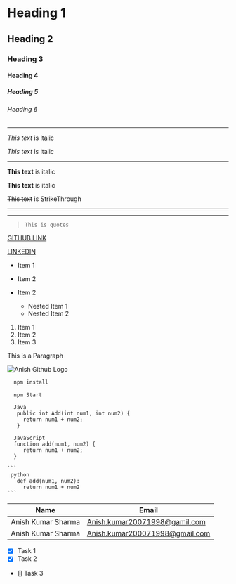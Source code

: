 <!-- Heading ---->

# Heading 1
## Heading 2
### Heading 3
#### Heading 4
##### Heading 5
###### Heading 6

  ___

<!-- Italics -->

 *This text* is italic

 _This text_ is italic

   ___

 <!-- Strong -->

 **This text** is italic

 __This text__ is italic

 <!-- StrikeThrough -->

 ~~This text~~  is StrikeThrough 

 <!-- Horizontal Rule -->

   ---

   ___

<!-- Blockqotes -->

 >     This is quotes

 <!--Link--> 

 [GITHUB LINK](https://github.com/Anish1430)

 [LINKEDIN ](https://www.linkedin.com/in/anish-kumar-sharma-b7a403192/)

 <!-- Unorderd List -->

* Item 1
* Item 2
* Item 2

    * Nested Item 1
    * Nested Item 2

<!-- Orderd List -->

1. Item 1
2. Item 2
3. Item 3

<!-- Inline Code Block ---> 

<p> This is a Paragraph </p>

  <!-- Image -->

![Anish Github Logo](https://www.pngall.com/wp-content/uploads/13/Github-Logo-PNG-Image-HD.png)

<!-- Github Mardown -->


<!-- Code Block -->

  ```bash
    npm install

    npm Start
   ```

   ```
     Java
      public int Add(int num1, int num2) {
        return num1 + num2; 
      } 
   ```

   ```
     JavaScript
     function add(num1, num2) {
        return num1 + num2;
     }
   ```

    ```
     python 
       def add(num1, num2):
         return num1 + num2
    ```


   <!-- Tables -->


   | Name	     |Email       |
   | --------    |-----       |
   | Anish Kumar Sharma	      | Anish.kumar20071998@gamil.com  |
   | Anish Kumar Sharma	      | Anish.kumar200071998@gmail.com |


   <!-- Task List -->
    
   * [X] Task 1 
   * [X] Task 2 
   * [] Task 3 




